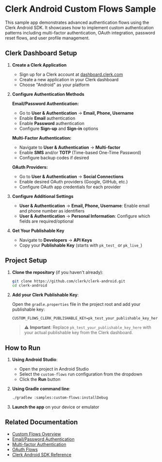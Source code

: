 # Clerk Android Custom Flows Sample

This sample app demonstrates advanced authentication flows using the Clerk Android SDK. It showcases how to implement custom authentication patterns including multi-factor authentication, OAuth integration, password reset flows, and user profile management.

## Clerk Dashboard Setup

1. **Create a Clerk Application**
   - Sign up for a Clerk account at [dashboard.clerk.com](https://dashboard.clerk.com/sign-up)
   - Create a new application in your Clerk dashboard
   - Choose "Android" as your platform

2. **Configure Authentication Methods**
   
   **Email/Password Authentication:**
   - Go to **User & Authentication** → **Email, Phone, Username**
   - Enable **Email** authentication
   - Enable **Password** authentication
   - Configure **Sign-up** and **Sign-in** options

   **Multi-Factor Authentication:**
   - Navigate to **User & Authentication** → **Multi-factor**
   - Enable **SMS** and/or **TOTP** (Time-based One-Time Password)
   - Configure backup codes if desired

   **OAuth Providers:**
   - Go to **User & Authentication** → **Social Connections**
   - Enable desired OAuth providers (Google, GitHub, etc.)
   - Configure OAuth app credentials for each provider

3. **Configure Additional Settings**
   - **User & Authentication** → **Email, Phone, Username**: Enable email and phone number as identifiers
   - **User & Authentication** → **Personal Information**: Configure which fields are required/optional

4. **Get Your Publishable Key**
   - Navigate to **Developers** → **API Keys**
   - Copy your **Publishable Key** (starts with `pk_test_` or `pk_live_`)

## Project Setup

1. **Clone the repository** (if you haven't already):
   ```bash
   git clone https://github.com/clerk/clerk-android.git
   cd clerk-android
   ```

2. **Add your Clerk Publishable Key**:
   
   Open the `gradle.properties` file in the project root and add your publishable key:
   ```properties
   CUSTOM_FLOWS_CLERK_PUBLISHABLE_KEY=pk_test_your_publishable_key_here
   ```
   
   > ⚠️ **Important**: Replace `pk_test_your_publishable_key_here` with your actual publishable key from the Clerk dashboard.

## How to Run

1. **Using Android Studio**:
   - Open the project in Android Studio
   - Select the `custom-flows` run configuration from the dropdown
   - Click the **Run** button

2. **Using Gradle command line**:
   ```bash
   ./gradlew :samples:custom-flows:installDebug
   ```

3. **Launch the app** on your device or emulator


## Related Documentation

- [Custom Flows Overview](https://clerk.com/docs/custom-flows/overview)
- [Email/Password Authentication](https://clerk.com/docs/custom-flows/email-password)
- [Multi-factor Authentication](https://clerk.com/docs/custom-flows/mfa)
- [OAuth Flows](https://clerk.com/docs/custom-flows/oauth)
- [Clerk Android SDK Reference](https://clerk-android.clerkstage.dev)

